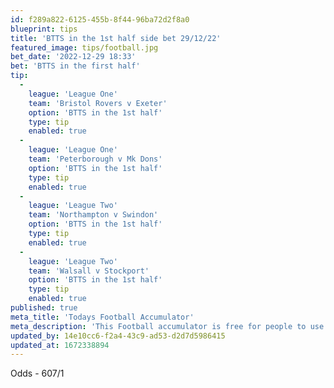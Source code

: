 ```yaml
---
id: f289a822-6125-455b-8f44-96ba72d2f8a0
blueprint: tips
title: 'BTTS in the 1st half side bet 29/12/22'
featured_image: tips/football.jpg
bet_date: '2022-12-29 18:33'
bet: 'BTTS in the first half'
tip:
  -
    league: 'League One'
    team: 'Bristol Rovers v Exeter'
    option: 'BTTS in the 1st half'
    type: tip
    enabled: true
  -
    league: 'League One'
    team: 'Peterborough v Mk Dons'
    option: 'BTTS in the 1st half'
    type: tip
    enabled: true
  -
    league: 'League Two'
    team: 'Northampton v Swindon'
    option: 'BTTS in the 1st half'
    type: tip
    enabled: true
  -
    league: 'League Two'
    team: 'Walsall v Stockport'
    option: 'BTTS in the 1st half'
    type: tip
    enabled: true
published: true
meta_title: 'Todays Football Accumulator'
meta_description: 'This Football accumulator is free for people to use who are looking for Football tips. UK football tips daily'
updated_by: 14e10cc6-f2a4-43c9-ad53-d2d7d5986415
updated_at: 1672338894
---
```

Odds - 607/1